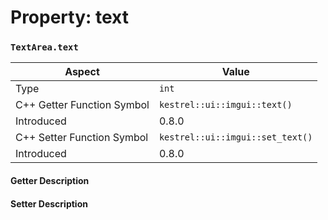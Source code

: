 
# Property: text
### `TextArea.text`

| Aspect | Value |
| --- | --- |
| Type | `int` |
| C++ Getter Function Symbol | `kestrel::ui::imgui::text()` |
| Introduced | 0.8.0 |
| C++ Setter Function Symbol | `kestrel::ui::imgui::set_text()` |
| Introduced | 0.8.0 |

#### Getter Description

#### Setter Description

